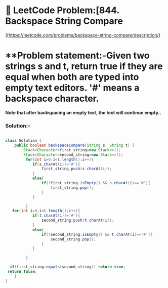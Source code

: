 

# 📌 LeetCode Problem:[844. Backspace String Compare

](https://leetcode.com/problems/backspace-string-compare/description/)

# **Problem statement:-Given two strings s and t, return true if they are equal when both are typed into empty text editors. '#' means a backspace character.

**Note that after backspacing an empty text, the text will continue empty..**


### Solution:-

``` java

class Solution {
    public boolean backspaceCompare(String s, String t) {
        Stack<Character>first_string=new Stack<>();
        Stack<Character>second_string=new Stack<>();
         for(int i=0;i<s.length();i++){
            if(s.charAt(i)!='#'){
                first_string.push(s.charAt(i));
            }
            else{
                if(!first_string.isEmpty() && s.charAt(i)=='#'){
                    first_string.pop();
                }
            }

         }
   for(int i=0;i<t.length();i++){
            if(t.charAt(i)!='#'){
                second_string.push(t.charAt(i));
            }
            else{
                if(!second_string.isEmpty() && t.charAt(i)=='#'){
                    second_string.pop();
                }
            }

         }

  if(first_string.equals(second_string)) return true;
 return false;
    }
}
